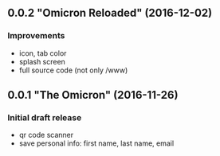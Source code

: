 ## 0.0.2 "Omicron Reloaded" (2016-12-02)

### Improvements
* icon, tab color
* splash screen
* full source code (not only /www)

## 0.0.1 "The Omicron" (2016-11-26)

### Initial draft release
* qr code scanner
* save personal info: first name, last name, email
